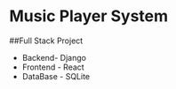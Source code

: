 # Music Player System
##Full Stack Project

* Backend- Django
* Frontend - React
* DataBase - SQLite
